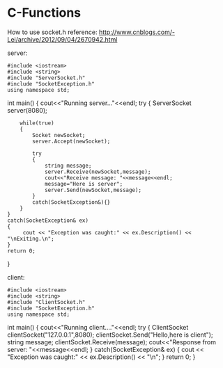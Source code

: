 # C-Functions
How to use socket.h     reference: http://www.cnblogs.com/-Lei/archive/2012/09/04/2670942.html

server:

    #include <iostream>
    #include <string>
    #include "ServerSocket.h"
    #include "SocketException.h"
    using namespace std;

int main()
{
    cout<<"Running server..."<<endl;
    try
    {
        ServerSocket server(8080);

        while(true)
        {
            Socket newSocket;
            server.Accept(newSocket);

            try
            {
                string message;
                server.Receive(newSocket,message);
                cout<<"Receive message: "<<message<<endl;
                message="Here is server";
                server.Send(newSocket,message);
            }
            catch(SocketException&){}
        }
    }
    catch(SocketException& ex)
    {
         cout << "Exception was caught:" << ex.Description() << "\nExiting.\n";
    }
    return 0;
}

client:

    #include <iostream>
    #include <string>
    #include "ClientSocket.h"
    #include "SocketException.h"
    using namespace std;

int main()
{
    cout<<"Running client...."<<endl;
    try
    {
        ClientSocket clientSocket("127.0.0.1",8080);
        clientSocket.Send("Hello,here is client");
        string message;
        clientSocket.Receive(message);
        cout<<"Response from server: "<<message<<endl;
    }
    catch(SocketException& ex)
    {
        cout << "Exception was caught:" << ex.Description() << "\n";
    }
    return 0;
}
